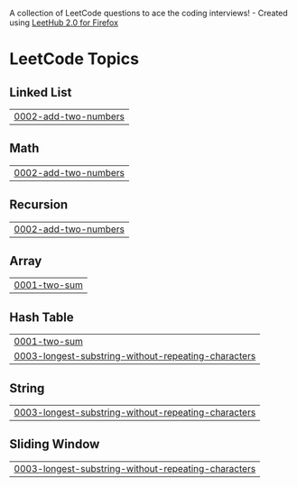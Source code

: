 A collection of LeetCode questions to ace the coding interviews! - Created using [LeetHub 2.0 for Firefox](https://github.com/maitreya2954/LeetHub-2.0-Firefox)
<!---LeetCode Topics Start-->
# LeetCode Topics
## Linked List
|  |
| ------- |
| [0002-add-two-numbers](https://github.com/Sunvaar45/LeetCode/tree/master/0002-add-two-numbers) |
## Math
|  |
| ------- |
| [0002-add-two-numbers](https://github.com/Sunvaar45/LeetCode/tree/master/0002-add-two-numbers) |
## Recursion
|  |
| ------- |
| [0002-add-two-numbers](https://github.com/Sunvaar45/LeetCode/tree/master/0002-add-two-numbers) |
## Array
|  |
| ------- |
| [0001-two-sum](https://github.com/Sunvaar45/LeetCode/tree/master/0001-two-sum) |
## Hash Table
|  |
| ------- |
| [0001-two-sum](https://github.com/Sunvaar45/LeetCode/tree/master/0001-two-sum) |
| [0003-longest-substring-without-repeating-characters](https://github.com/Sunvaar45/LeetCode/tree/master/0003-longest-substring-without-repeating-characters) |
## String
|  |
| ------- |
| [0003-longest-substring-without-repeating-characters](https://github.com/Sunvaar45/LeetCode/tree/master/0003-longest-substring-without-repeating-characters) |
## Sliding Window
|  |
| ------- |
| [0003-longest-substring-without-repeating-characters](https://github.com/Sunvaar45/LeetCode/tree/master/0003-longest-substring-without-repeating-characters) |
<!---LeetCode Topics End-->